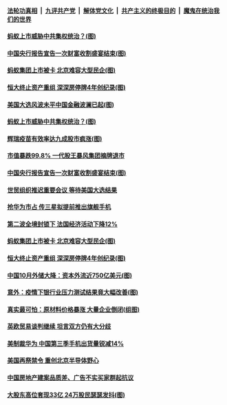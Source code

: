 ####  [法轮功真相](../../../../basic/blob/master/README.md?t=11101502) &nbsp;|&nbsp; [九评共产党](../../../../9ping.md/blob/master/README.md?t=11101502) &nbsp;|&nbsp; [解体党文化](../../../../jtdwh.md/blob/master/README.md?t=11101502)  &nbsp;|&nbsp; [共产主义的终极目的](../../../../gczydzjmd.md/blob/master/README.md?t=11101502) &nbsp;|&nbsp; [魔鬼在统治我们的世界](../../../../mgztzwmdsj.md/blob/master/README.md?t=11101502) 


#### [蚂蚁上市威胁中共集权统治？(图)](../pages/p5/952012.md?t=11101502) 


#### [中国央行报告宣告一次财富收割盛宴结束(图)](../pages/p5/951984.md?t=11101502) 

#### [蚂蚁集团上市被卡 北京难容大型民企(图)](../pages/p5/951957.md?t=11101502) 

#### [恒大终止资产重组 深深房停牌4年创纪录(图)](../pages/p5/951956.md?t=11101502) 


#### [美国大选风波未平中国金融波澜已起(图)](../pages/p5/952015.md?t=11101502) 

#### [蚂蚁上市威胁中共集权统治？(图)](../pages/p5/952012.md?t=11101502) 

#### [辉瑞疫苗有效率达九成股市疯涨(图)](../pages/p5/952008.md?t=11101502) 


#### [市值暴跌99.8% 一代股王暴风集团摘牌退市](../pages/p5/951986.md?t=11101502) 

#### [中国央行报告宣告一次财富收割盛宴结束(图)](../pages/p5/951984.md?t=11101502) 

#### [世贸组织推迟重要会议 等待美国大选结果](../pages/p5/951974.md?t=11101502) 

#### [抢华为市占 传三星拟提前推出旗舰手机](../pages/p5/951967.md?t=11101502) 

#### [第二波全境封锁下 法国经济活动下降12%](../pages/p5/951965.md?t=11101502) 

#### [蚂蚁集团上市被卡 北京难容大型民企(图)](../pages/p5/951957.md?t=11101502) 

#### [恒大终止资产重组 深深房停牌4年创纪录(图)](../pages/p5/951956.md?t=11101502) 

#### [中国10月外储大降：资本外流近750亿美元(图)](../pages/p5/951905.md?t=11101502) 

#### [意外：疫情下银行业压力测试结果竟大幅改善(图)](../pages/p5/951913.md?t=11101502) 

#### [真实最可怕：原材料价格暴涨 大量企业倒闭(组图)](../pages/p5/951909.md?t=11101502) 

#### [英欧贸易谈判继续 坦言双方仍有大分歧](../pages/p5/951890.md?t=11101502) 

#### [美制裁华为 中国第三季手机出货量锐减14%](../pages/p5/951888.md?t=11101502) 

#### [美国再祭禁令 重创北京半导体野心](../pages/p5/951886.md?t=11101502) 

#### [中国房地产建案品质差、广告不实买家群起抗议](../pages/p5/951882.md?t=11101502) 

#### [大股东高位套现33亿 24万股民瑟瑟发抖(图)](../pages/p5/951880.md?t=11101502) 

